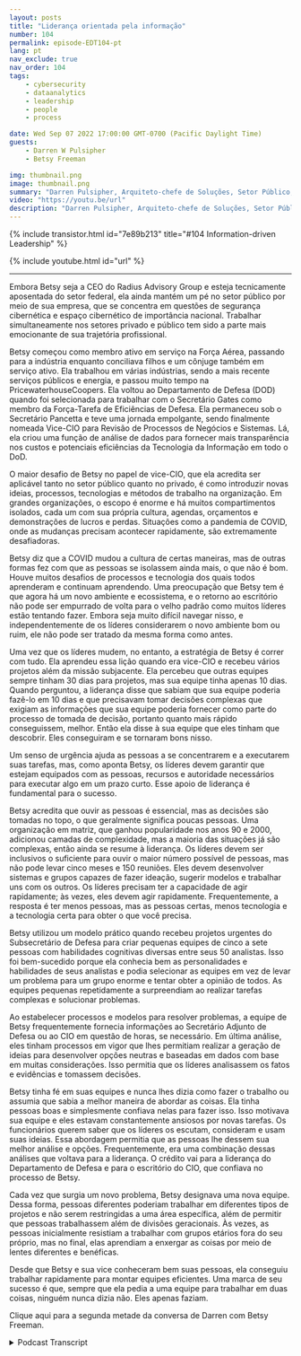 ```yaml
---
layout: posts
title: "Liderança orientada pela informação"
number: 104
permalink: episode-EDT104-pt
lang: pt
nav_exclude: true
nav_order: 104
tags:
    - cybersecurity
    - dataanalytics
    - leadership
    - people
    - process

date: Wed Sep 07 2022 17:00:00 GMT-0700 (Pacific Daylight Time)
guests:
    - Darren W Pulsipher
    - Betsy Freeman

img: thumbnail.png
image: thumbnail.png
summary: "Darren Pulsipher, Arquiteto-chefe de Soluções, Setor Público, Intel conversa com Betsy Freeman, CEO do Radius Advisory Group, sobre sua experiência como líder orientado por informações nos setores público e privado. Parte um de dois."
video: "https://youtu.be/url"
description: "Darren Pulsipher, Arquiteto-chefe de Soluções, Setor Público, Intel conversa com Betsy Freeman, CEO do Radius Advisory Group, sobre sua experiência como líder orientado por informações nos setores público e privado. Parte um de dois."
---
```


<div>
{% include transistor.html id="7e89b213" title="#104 Information-driven Leadership" %}

{% include youtube.html id="url" %}
</div>

---

Embora Betsy seja a CEO do Radius Advisory Group e esteja tecnicamente aposentada do setor federal, ela ainda mantém um pé no setor público por meio de sua empresa, que se concentra em questões de segurança cibernética e espaço cibernético de importância nacional. Trabalhar simultaneamente nos setores privado e público tem sido a parte mais emocionante de sua trajetória profissional.

Betsy começou como membro ativo em serviço na Força Aérea, passando para a indústria enquanto conciliava filhos e um cônjuge também em serviço ativo. Ela trabalhou em várias indústrias, sendo a mais recente serviços públicos e energia, e passou muito tempo na PricewaterhouseCoopers. Ela voltou ao Departamento de Defesa (DOD) quando foi selecionada para trabalhar com o Secretário Gates como membro da Força-Tarefa de Eficiências de Defesa. Ela permaneceu sob o Secretário Pancetta e teve uma jornada empolgante, sendo finalmente nomeada Vice-CIO para Revisão de Processos de Negócios e Sistemas. Lá, ela criou uma função de análise de dados para fornecer mais transparência nos custos e potenciais eficiências da Tecnologia da Informação em todo o DoD.

O maior desafio de Betsy no papel de vice-CIO, que ela acredita ser aplicável tanto no setor público quanto no privado, é como introduzir novas ideias, processos, tecnologias e métodos de trabalho na organização. Em grandes organizações, o escopo é enorme e há muitos compartimentos isolados, cada um com sua própria cultura, agendas, orçamentos e demonstrações de lucros e perdas. Situações como a pandemia de COVID, onde as mudanças precisam acontecer rapidamente, são extremamente desafiadoras.

Betsy diz que a COVID mudou a cultura de certas maneiras, mas de outras formas fez com que as pessoas se isolassem ainda mais, o que não é bom. Houve muitos desafios de processos e tecnologia dos quais todos aprenderam e continuam aprendendo. Uma preocupação que Betsy tem é que agora há um novo ambiente e ecossistema, e o retorno ao escritório não pode ser empurrado de volta para o velho padrão como muitos líderes estão tentando fazer. Embora seja muito difícil navegar nisso, e independentemente de os líderes considerarem o novo ambiente bom ou ruim, ele não pode ser tratado da mesma forma como antes.

Uma vez que os líderes mudem, no entanto, a estratégia de Betsy é correr com tudo. Ela aprendeu essa lição quando era vice-CIO e recebeu vários projetos além da missão subjacente. Ela percebeu que outras equipes sempre tinham 30 dias para projetos, mas sua equipe tinha apenas 10 dias. Quando perguntou, a liderança disse que sabiam que sua equipe poderia fazê-lo em 10 dias e que precisavam tomar decisões complexas que exigiam as informações que sua equipe poderia fornecer como parte do processo de tomada de decisão, portanto quanto mais rápido conseguissem, melhor. Então ela disse à sua equipe que eles tinham que descobrir. Eles conseguiram e se tornaram bons nisso.

Um senso de urgência ajuda as pessoas a se concentrarem e a executarem suas tarefas, mas, como aponta Betsy, os líderes devem garantir que estejam equipados com as pessoas, recursos e autoridade necessários para executar algo em um prazo curto. Esse apoio de liderança é fundamental para o sucesso.

Betsy acredita que ouvir as pessoas é essencial, mas as decisões são tomadas no topo, o que geralmente significa poucas pessoas. Uma organização em matriz, que ganhou popularidade nos anos 90 e 2000, adicionou camadas de complexidade, mas a maioria das situações já são complexas, então ainda se resume à liderança. Os líderes devem ser inclusivos o suficiente para ouvir o maior número possível de pessoas, mas não pode levar cinco meses e 150 reuniões. Eles devem desenvolver sistemas e grupos capazes de fazer ideação, sugerir modelos e trabalhar uns com os outros. Os líderes precisam ter a capacidade de agir rapidamente; às vezes, eles devem agir rapidamente. Frequentemente, a resposta é ter menos pessoas, mas as pessoas certas, menos tecnologia e a tecnologia certa para obter o que você precisa.

Betsy utilizou um modelo prático quando recebeu projetos urgentes do Subsecretário de Defesa para criar pequenas equipes de cinco a sete pessoas com habilidades cognitivas diversas entre seus 50 analistas. Isso foi bem-sucedido porque ela conhecia bem as personalidades e habilidades de seus analistas e podia selecionar as equipes em vez de levar um problema para um grupo enorme e tentar obter a opinião de todos. As equipes pequenas repetidamente a surpreendiam ao realizar tarefas complexas e solucionar problemas.

Ao estabelecer processos e modelos para resolver problemas, a equipe de Betsy frequentemente fornecia informações ao Secretário Adjunto de Defesa ou ao CIO em questão de horas, se necessário. Em última análise, eles tinham processos em vigor que lhes permitiam realizar a geração de ideias para desenvolver opções neutras e baseadas em dados com base em muitas considerações. Isso permitia que os líderes analisassem os fatos e evidências e tomassem decisões.

Betsy tinha fé em suas equipes e nunca lhes dizia como fazer o trabalho ou assumia que sabia a melhor maneira de abordar as coisas. Ela tinha pessoas boas e simplesmente confiava nelas para fazer isso. Isso motivava sua equipe e eles estavam constantemente ansiosos por novas tarefas. Os funcionários querem saber que os líderes os escutam, consideram e usam suas ideias. Essa abordagem permitia que as pessoas lhe dessem sua melhor análise e opções. Frequentemente, era uma combinação dessas análises que voltava para a liderança. O crédito vai para a liderança do Departamento de Defesa e para o escritório do CIO, que confiava no processo de Betsy.

Cada vez que surgia um novo problema, Betsy designava uma nova equipe. Dessa forma, pessoas diferentes poderiam trabalhar em diferentes tipos de projetos e não serem restringidas a uma área específica, além de permitir que pessoas trabalhassem além de divisões geracionais. Às vezes, as pessoas inicialmente resistiam a trabalhar com grupos etários fora do seu próprio, mas no final, elas aprendiam a enxergar as coisas por meio de lentes diferentes e benéficas.

Desde que Betsy e sua vice conheceram bem suas pessoas, ela conseguiu trabalhar rapidamente para montar equipes eficientes. Uma marca de seu sucesso é que, sempre que ela pedia a uma equipe para trabalhar em duas coisas, ninguém nunca dizia não. Eles apenas faziam.

Clique aqui para a segunda metade da conversa de Darren com Betsy Freeman.



<details>
<summary> Podcast Transcript </summary>

<p></p>

</details>
